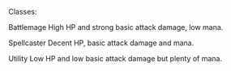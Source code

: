 Classes:

Battlemage
High HP and strong basic attack damage, low mana.

Spellcaster
Decent HP, basic attack damage and mana.

Utility
Low HP and low basic attack damage but plenty of mana.
